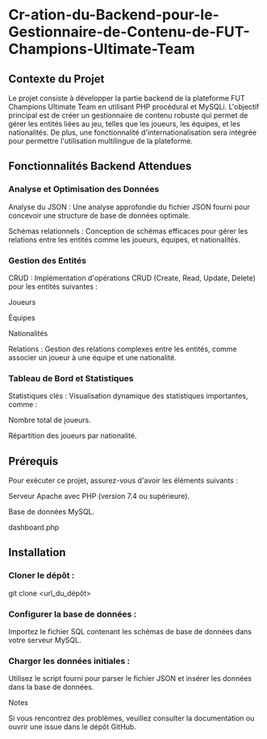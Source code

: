 # Cr-ation-du-Backend-pour-le-Gestionnaire-de-Contenu-de-FUT-Champions-Ultimate-Team

## Contexte du Projet

Le projet consiste à développer la partie backend de la plateforme FUT Champions Ultimate Team en utilisant PHP procédural et MySQLi. L'objectif principal est de créer un gestionnaire de contenu robuste qui permet de gérer les entités liées au jeu, telles que les joueurs, les équipes, et les nationalités. De plus, une fonctionnalité d'internationalisation sera intégrée pour permettre l'utilisation multilingue de la plateforme.

## Fonctionnalités Backend Attendues

### Analyse et Optimisation des Données

Analyse du JSON : Une analyse approfondie du fichier JSON fourni pour concevoir une structure de base de données optimale.

Schémas relationnels : Conception de schémas efficaces pour gérer les relations entre les entités comme les joueurs, équipes, et nationalités.

### Gestion des Entités

CRUD : Implémentation d'opérations CRUD (Create, Read, Update, Delete) pour les entités suivantes :

Joueurs

Équipes

Nationalités

Relations : Gestion des relations complexes entre les entités, comme associer un joueur à une équipe et une nationalité.

### Tableau de Bord et Statistiques

Statistiques clés : Visualisation dynamique des statistiques importantes, comme :

Nombre total de joueurs.

Répartition des joueurs par nationalité.

## Prérequis

Pour exécuter ce projet, assurez-vous d'avoir les éléments suivants :

Serveur Apache avec PHP (version 7.4 ou supérieure).

Base de données MySQL.

dashboard.php 

## Installation

### Cloner le dépôt :

git clone <url_du_dépôt>

### Configurer la base de données :

Importez le fichier SQL contenant les schémas de base de données dans votre serveur MySQL.

### Charger les données initiales :

Utilisez le script fourni pour parser le fichier JSON et insérer les données dans la base de données.


Notes

Si vous rencontrez des problèmes, veuillez consulter la documentation ou ouvrir une issue dans le dépôt GitHub.

